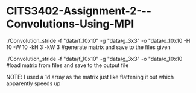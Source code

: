 # CITS3402-Assignment-2---Convolutions-Using-MPI
./Convolution_stride -f "data/f_10x10" -g "data/g_3x3" -o "data/o_10x10 -H 10 -W 10 -kH 3 -kW 3 #generate matrix and save to the files given

./Convolution_stride -f "data/f_10x10" -g "data/g_3x3" -o "data/o_10x10 #load matrix from files and save to the output file

NOTE: I used a 1d array as the matrix just like flattening it out which apparently speeds up 
